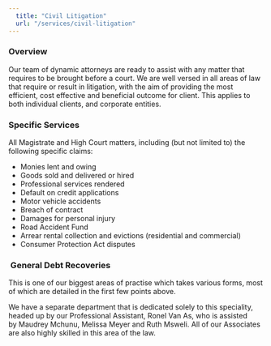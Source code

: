 ```yaml
---
  title: "Civil Litigation"
  url: "/services/civil-litigation"
---
```


### Overview

Our team of dynamic attorneys are ready to assist with any matter that requires to be brought before a court. We are well versed in all areas of law that require or result in litigation, with the aim of providing the most efficient, cost effective and beneficial outcome for client. This applies to both individual clients, and corporate entities.

### Specific Services

All Magistrate and High Court matters, including (but not limited to) the following specific claims:

*   Monies lent and owing
*   Goods sold and delivered or hired
*   Professional services rendered
*   Default on credit applications
*   Motor vehicle accidents
*   Breach of contract
*   Damages for personal injury
*   Road Accident Fund
*   Arrear rental collection and evictions (residential and commercial)
*   Consumer Protection Act disputes

###  General Debt Recoveries

This is one of our biggest areas of practise which takes various forms, most of which are detailed in the first few points above.

We have a separate department that is dedicated solely to this speciality, headed up by our Professional Assistant, Ronel Van As, who is assisted by Maudrey Mchunu, Melissa Meyer and Ruth Msweli. All of our Associates are also highly skilled in this area of the law.